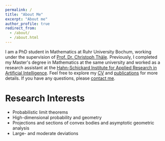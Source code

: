 ```yaml
---
permalink: /
title: "About Me"
excerpt: "About me"
author_profile: true
redirect_from: 
  - /about/
  - /about.html
---
```


I am a PhD student in Mathematics at Ruhr University Bochum, working under the supervision of [Prof. Dr. Christoph Thäle](https://sites.google.com/view/christophthaele). Previously, I completed my Master's degree in Mathematics at the same university and worked as a research assistant at the [Hahn-Schickard Institute for Applied Research in Artificial Intelligence](https://www.hahn-schickard.de/forschung-entwicklung/kuenstliche-intelligenz). Feel free to explore my [CV](/cv/) and [publications](/publications/) for more details. If you have any questions, please [contact me](/contact/).

# Research Interests
- Probabilistic limit theorems
- High-dimensional probability and geometry
- Projections and sections of convex bodies and asymptotic geometric analysis
- Large- and moderate deviations




